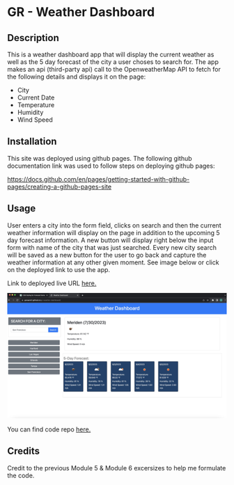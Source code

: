 # GR - Weather Dashboard
## Description

This is a weather dashboard app that will display the current weather as well as the 5 day forecast of the city a user choses to search for.
The app makes an api (third-party api) call to the OpenweatherMap API to fetch for the following details and displays it on the page:
- City
- Current Date
- Temperature 
- Humidity 
- Wind Speed

## Installation

This site was deployed using github pages. 
The following github documentation link was used to follow steps on deploying github pages: 

https://docs.github.com/en/pages/getting-started-with-github-pages/creating-a-github-pages-site

## Usage

User enters a city into the form field, clicks on search and then the current weather information will display on the page in addition to the upcoming 5 day forecast information. A new button will display right below the input form with name of the city that was just searched. Every new city search will be saved as a new button for the user to go back and capture the weather information at any other given moment. See image below or click on the deployed link to use the app.

Link to deployed live URL [here.](https://grosario1.github.io/gr-weather-dashboard/)

![Alt text]("./../assets/gr-weather-dashboard.jpg)

You can find code repo [here.](https://github.com/grosario1/gil-rosario-coding-quiz-app)

## Credits

Credit to the previous Module 5 & Module 6 excersizes to help me formulate the code.
